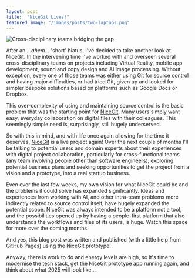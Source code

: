 ```yaml
---
layout: post
title:  "NiceGit Lives!"
featured_image: "/images/posts/two-laptops.png"
---
```


![Cross-disciplinary teams bridging the gap](/images/posts/two-laptops.png)

After an _...ahem..._ 'short' hiatus, I've decided to take another look at NiceGit. In the intervening time I've worked with and overseen several cross-disciplinary teams on projects including Virtual Reality, mobile app development, sound and copy design and AI image processing. Without exception, every one of those teams was either using Git for source control and having major difficulties, or had tried Git, given up and looked for simpler bespoke solutions based on platforms such as Google Docs or Dropbox.

This over-complexity of using and maintaining source control is the basic problem that was the starting point for [NiceGit](/). Many users simply want easy, everyday collaboration on digital files with their colleagues. This seemingly simple need is, surprisingly, still hugely underserved.

So with this in mind, and with life once again allowing for the time it deserves, [NiceGit](/) is a live project again! Over the next couple of months I'll be talking to potential users and domain experts about their experiences with digital project collaboration, particularly for cross-functional teams (any team involving people other than software engineers), exploring potential business plans and seeking opportunities to get the project from a vision and a prototype, into a real startup business.

Even over the last few weeks, my own vision for what NiceGit could be and the problems it could solve has expanded significantly. Ideas and experiences from working with AI, and other intra-team problems more indirectly related to source control itself, have hugely expanded the potential scope. NiceGit was always intended to be a platform not a tool, and the possibilities opened up by having a people-first platform that also understands the workflows and files of its users, is huge. Watch this space for more over the coming months.

And yes, this blog post was written and published (with a little help from GitHub Pages) using the NiceGit prototype!

Anyway, there is work to do and energy levels are high, so it's time to modernise the tech stack, get the NiceGit prototype app running again, and think about what 2025 will look like...
